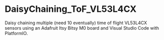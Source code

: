 # DaisyChaining_ToF_VL53L4CX
 Daisy chaining multiple (need 10 eventually) time of flight VL53L4CX sensors using an Adafruit Itsy Bitsy M0 board and Visual Studio Code with PlatformIO.
